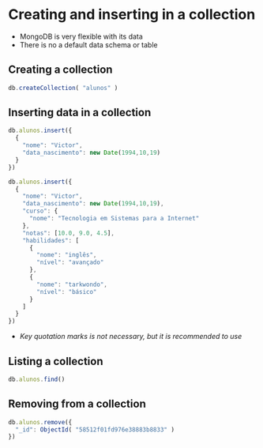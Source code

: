 # Creating and inserting in a collection

- MongoDB is very flexible with its data
- There is no a default data schema or table


## Creating a collection

```JavaScript
db.createCollection( "alunos" )
```

## Inserting data in a collection

```JavaScript
db.alunos.insert({
  {
    "nome": "Victor",
    "data_nascimento": new Date(1994,10,19)
  }
})
```


```JavaScript
db.alunos.insert({
  {
    "nome": "Victor",
    "data_nascimento": new Date(1994,10,19),
    "curso": {
      "nome": "Tecnologia em Sistemas para a Internet"
    },
    "notas": [10.0, 9.0, 4.5],
    "habilidades": [
      {
        "nome": "inglês",
        "nível": "avançado"
      },
      {
        "nome": "tarkwondo",
        "nível": "básico"
      }
    ]
  }
})
```

- *Key quotation marks is not necessary, but it is recommended to use*


## Listing a collection
```JavaScript
db.alunos.find()
```

## Removing from a collection
```JavaScript
db.alunos.remove({
  "_id": ObjectId( "58512f01fd976e38883b8833" )
})
```
